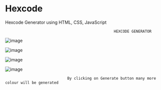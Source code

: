 # Hexcode
Hexcode Generator using HTML, CSS, JavaScript

                                                     HEXCODE GENERATOR

![image](https://user-images.githubusercontent.com/63421462/128160462-e52729c4-f30b-4c65-883c-b1864a73365c.png)

![image](https://user-images.githubusercontent.com/63421462/128160518-2f858900-e42a-4045-b66c-bbd9967f084e.png)

![image](https://user-images.githubusercontent.com/63421462/128160548-457f5eeb-4ac9-47dd-b98e-cf9226aedf5a.png)

![image](https://user-images.githubusercontent.com/63421462/128160587-cb7621f3-6cb1-40d4-a8d5-93f4e85914dc.png)

                                By clicking on Generate button many more colour will be generated
